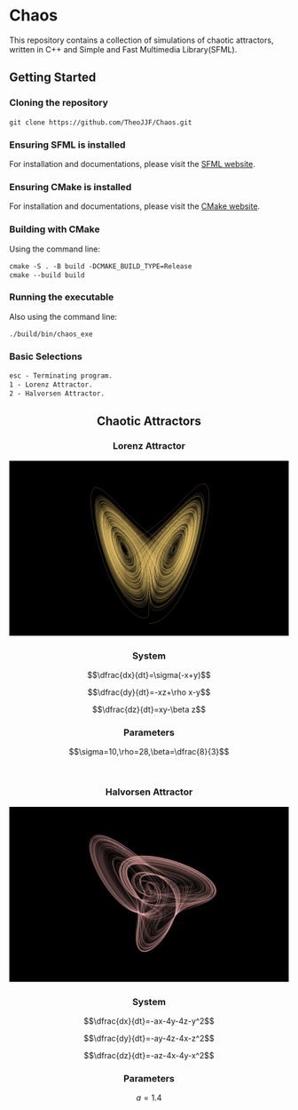 # Chaos
This repository contains a collection of simulations of chaotic attractors, written in C++ and Simple and Fast Multimedia Library(SFML).

## Getting Started
### Cloning the repository
```
git clone https://github.com/TheoJJF/Chaos.git
```

### Ensuring SFML is installed
For installation and documentations, please visit the [SFML website](https://www.sfml-dev.org/).

### Ensuring CMake is installed
For installation and documentations, please visit the [CMake website](https://cmake.org/).

### Building with CMake
Using the command line:
```
cmake -S . -B build -DCMAKE_BUILD_TYPE=Release
cmake --build build
```

### Running the executable
Also using the command line:
```
./build/bin/chaos_exe
```

### Basic Selections
```
esc - Terminating program.
1 - Lorenz Attractor.
2 - Halvorsen Attractor.
```


<div align="center">
    <h2>Chaotic Attractors</h2>
</div>
<div align="center">
    <h3>Lorenz Attractor</h3> 
</div>
<p align="center">
    <img src="assets/lorenz.png">
</p>

<div align="center">
    <h3>System</h3> 
</div>

$$\dfrac{dx}{dt}=\sigma(-x+y)$$

$$\dfrac{dy}{dt}=-xz+\rho x-y$$

$$\dfrac{dz}{dt}=xy-\beta z$$


<div align="center">
    <h3>Parameters</h3> 
</div>

$$\sigma=10,\rho=28,\beta=\dfrac{8}{3}$$

<br>
<div align="center">
    <h3>Halvorsen Attractor</h3> 
</div>

<p align="center">
    <img src="assets/halvorsen.png">
</p>

<div align="center">
    <h3>System</h3> 
</div>

$$\dfrac{dx}{dt}=-ax-4y-4z-y^2$$

$$\dfrac{dy}{dt}=-ay-4z-4x-z^2$$

$$\dfrac{dz}{dt}=-az-4x-4y-x^2$$


<div align="center">
    <h3>Parameters</h3> 
</div>

$$a=1.4$$

